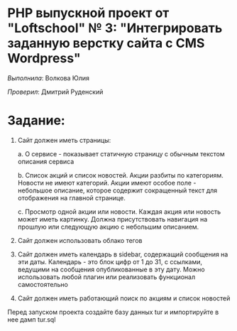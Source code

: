 PHP выпускной проект от "Loftschool" № 3: "Интегрировать заданную верстку сайта с CMS Wordpress"
================================================================================

*Выполнила*:  Волкова Юлия

*Проверил*: Дмитрий Руденский

Задание:
========

 1. Сайт должен иметь страницы:
 
    a. О сервисе - показывает статичную страницу с обычным текстом
    описания сервиса
 
    b. Список акций и список новостей. Акции разбиты по категориям. Новости
    не имеют категорий. Акции имеют особое поле - небольшое описание,
    которое содержит сокращенный текст для отображения на главной
    странице.
 
    c. Просмотр одной акции или новости. Каждая акция или новость может
    иметь картинку. Должна присутствовать навигация на прошлую или
    следующую акцию c небольшим описанием.
 
 
 2. Сайт должен использовать облако тегов
 
 
 3. Сайт должен иметь календарь в sidebar, содержащий сообщения на эти даты.
 Календарь - это блок цифр от 1 до 31, с ссылками, ведущими на сообщения
 опубликованные в эту дату. Можно использовать любой плагин или
 реализовать функционал самостоятельно
 
 
 4. Сайт должен иметь работающий поиск по акциям и список новостей
 
 Перед запуском проекта создайте базу данных tur и импортируйте в нее дамп tur.sql 
 